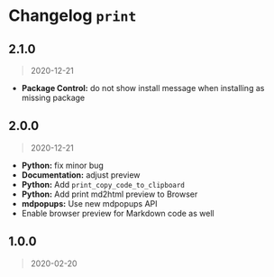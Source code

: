 # Changelog `print`

## 2.1.0

> 2020-12-21

* **Package Control:** do not show install message when installing as missing package

## 2.0.0

> 2020-12-21

* **Python:** fix minor bug
* **Documentation:** adjust preview
* **Python:** Add `print_copy_code_to_clipboard`
* **Python:** Add print md2html preview to Browser
* **mdpopups:** Use new mdpopups API
* Enable browser preview for Markdown code as well

## 1.0.0

> 2020-02-20
